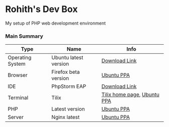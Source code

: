 # Rohith's Dev Box
My setup of PHP web development environment

### Main Summary
Type|Name|Info
----|----|----
Operating System|Ubuntu latest version|[Download Link](https://www.ubuntu.com/download/desktop)
Browser|Firefox beta version|[Ubuntu PPA](https://launchpad.net/~mozillateam/+archive/ubuntu/firefox-next)
IDE|PhpStorm EAP|[Download Link](https://www.jetbrains.com/phpstorm/eap/)
Terminal|Tilix|[Tilix home page](https://gnunn1.github.io/tilix-web/), [Ubuntu PPA](https://launchpad.net/~webupd8team/+archive/ubuntu/terminix)
PHP|Latest version|[Ubuntu PPA](https://launchpad.net/~ondrej/+archive/ubuntu/php/)
Server|Nginx latest|[Ubuntu PPA](https://launchpad.net/~ondrej/+archive/ubuntu/nginx-mainline)

